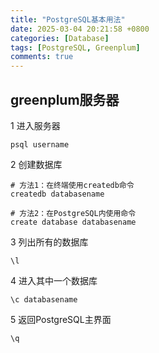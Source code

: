 ```yaml
---
title: "PostgreSQL基本用法"
date: 2025-03-04 20:21:58 +0800
categories: [Database]
tags: [PostgreSQL, Greenplum]
comments: true
---
```


## greenplum服务器

1 进入服务器

```shell
psql username
```

2 创建数据库

```shell
# 方法1：在终端使用createdb命令
createdb databasename

# 方法2：在PostgreSQL内使用命令
create database databasename
```

3 列出所有的数据库

```shell
\l
```

4 进入其中一个数据库

```shell
\c databasename
```

5 返回PostgreSQL主界面

```shell
\q
```

